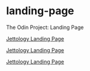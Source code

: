 # landing-page
The Odin Project: Landing Page

[Jettology Landing Page](file:///C:home/bisain/Documents/Programming/TOP/landing-page/index.html)

[Jettology Landing Page](https://google.com)

[Jettology Landing Page](//home/bisain/Documents/test.txt)

